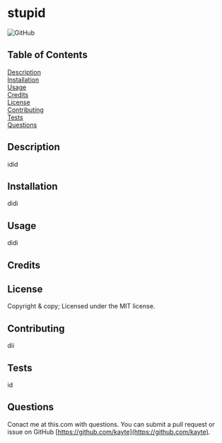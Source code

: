 

# stupid
    
![GitHub](https://img.shields.io/badge/License-MIT-green)

    
## Table of Contents 
[Description](#description)  
[Installation](#installation)  
[Usage](#usage)  
[Credits](#credits)  
[License](#license)  
[Contributing](#contributing)  
[Tests](#tests)  
[Questions](#questions)  


## Description
idid

## Installation
didi

## Usage
didi

## Credits


## License 
Copyright & copy; Licensed under the MIT license.

## Contributing
dii

## Tests
id

## Questions
Conact me at this.com with questions. You can submit a pull request or issue on GitHub [https://github.com/kayte](https://github.com/kayte).

